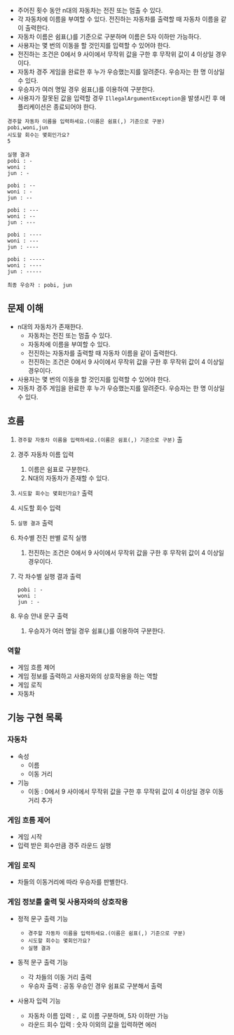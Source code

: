 - 주어진 횟수 동안 n대의 자동차는 전진 또는 멈출 수 있다.
- 각 자동차에 이름을 부여할 수 있다. 전진하는 자동차를 출력할 때 자동차 이름을 같이 출력한다.
- 자동차 이름은 쉼표(,)를 기준으로 구분하며 이름은 5자 이하만 가능하다.
- 사용자는 몇 번의 이동을 할 것인지를 입력할 수 있어야 한다.
- 전진하는 조건은 0에서 9 사이에서 무작위 값을 구한 후 무작위 값이 4 이상일 경우이다.
- 자동차 경주 게임을 완료한 후 누가 우승했는지를 알려준다. 우승자는 한 명 이상일 수 있다.
- 우승자가 여러 명일 경우 쉼표(,)를 이용하여 구분한다.
- 사용자가 잘못된 값을 입력할 경우 `IllegalArgumentException`을 발생시킨 후 애플리케이션은 종료되어야 한다.

```
경주할 자동차 이름을 입력하세요.(이름은 쉼표(,) 기준으로 구분)
pobi,woni,jun
시도할 회수는 몇회인가요?
5

실행 결과
pobi : -
woni : 
jun : -

pobi : --
woni : -
jun : --

pobi : ---
woni : --
jun : ---

pobi : ----
woni : ---
jun : ----

pobi : -----
woni : ----
jun : -----

최종 우승자 : pobi, jun
```

## 문제 이해

- n대의 자동차가 존재한다.
    - 자동차는 전진 또는 멈출 수 있다.
    - 자동차에 이름을 부여할 수 있다.
    - 전진하는 자동차를 출력할 때 자동차 이름을 같이 출력한다.
    - 전진하는 조건은 0에서 9 사이에서 무작위 값을 구한 후 무작위 값이 4 이상일 경우이다.
- 사용자는 몇 번의 이동을 할 것인지를 입력할 수 있어야 한다.
- 자동차 경주 게임을 완료한 후 누가 우승했는지를 알려준다. 우승자는 한 명 이상일 수 있다.

## 흐름

1. `경주할 자동차 이름을 입력하세요.(이름은 쉼표(,) 기준으로 구분)` 출
2. 경주 자동차 이름 입력
    1. 이름은 쉼표로 구분한다.
    2. N대의 자동차가 존재할 수 있다.
3. `시도할 회수는 몇회인가요?` 출력
4. 시도할 회수 입력
5. `실행 결과` 출력
6. 차수별 전진 판별 로직 실행
    1. 전진하는 조건은 0에서 9 사이에서 무작위 값을 구한 후 무작위 값이 4 이상일 경우이다.
7. 각 차수별 실행 결과 출력

    ```
    pobi : -
    woni : 
    jun : -
    ```

8. 우승 안내 문구 출력
    1. 우승자가 여러 명일 경우 쉼표(,)를 이용하여 구분한다.

### 역할

- 게임 흐름 제어
- 게임 정보를 출력하고 사용자와의 상호작용을 하는 역할
- 게임 로직
- 자동차

## 기능 구현 목록

### 자동차

- 속성
    - 이름
    - 이동 거리
- 기능
    - 이동 :  0에서 9 사이에서 무작위 값을 구한 후 무작위 값이 4 이상일 경우 이동거리 추가

### 게임 흐름 제어

- 게임 시작
- 입력 받은 회수만큼 경주 라운드 실행

### 게임 로직

- 차들의 이동거리에 따라 우승자를 판별한다.

### **게임 정보를 출력 및 사용자와의 상호작용**

- 정적 문구 출력 기능
    - `경주할 자동차 이름을 입력하세요.(이름은 쉼표(,) 기준으로 구분)`
    - `시도할 회수는 몇회인가요?`
    - `실행 결과`

- 동적 문구 출력 기능
    - 각 차들의 이동 거리 출력
    - 우승자 출력 : 공동 우승인 경우 쉼표로 구분해서 출력

- 사용자 입력 기능
    - 자동차 이름 입력 : `,` 로 이름 구분하며, 5자 이하만 가능
    - 라운드 회수 입력 : 숫자 이외의 값을 입력하면 에러
